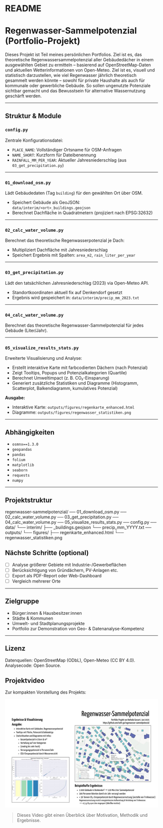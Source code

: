 # README
# Regenwasser-Sammelpotenzial (Portfolio-Projekt)

Dieses Projekt ist Teil meines persönlichen Portfolios. Ziel ist es, das theoretische Regenwassersammelpotenzial aller Gebäudedächer in einem ausgewählten Gebiet zu ermitteln – basierend auf OpenStreetMap-Daten und aktuellen Wetterinformationen von Open-Meteo. Ziel ist es, visuell und statistisch darzustellen, wie viel Regenwasser jährlich theoretisch gesammelt werden könnte – sowohl für private Haushalte als auch für kommunale oder gewerbliche Gebäude. So sollen ungenutzte Potenziale sichtbar gemacht und das Bewusstsein für alternative Wassernutzung geschärft werden.

---

##  Struktur & Module

### `config.py`
Zentrale Konfigurationsdatei:
- `PLACE_NAME`: Vollständiger Ortsname für OSM-Anfragen
- `NAME_SHORT`: Kurzform für Dateibenennung
- `RAINFALL_MM_PER_YEAR`: Aktueller Jahresniederschlag (aus `03_get_precipitation.py`)

---

### `01_download_osm.py`
Lädt Gebäudedaten (Tag `building`) für den gewählten Ort über OSM.
- Speichert Gebäude als GeoJSON: `data/interim/<ort>_buildings.geojson`
- Berechnet Dachfläche in Quadratmetern (projiziert nach EPSG:32632)

---

### `02_calc_water_volume.py`
Berechnet das theoretische Regenwasserpotenzial je Dach:
- Multipliziert Dachfläche mit Jahresniederschlag
- Speichert Ergebnis mit Spalten: `area_m2`, `rain_liter_per_year`

---

### `03_get_precipitation.py`
Lädt den tatsächlichen Jahresniederschlag (2023) via Open-Meteo API.
- Standortkoordinaten aktuell fix auf Denkendorf gesetzt
- Ergebnis wird gespeichert in: `data/interim/precip_mm_2023.txt`

---

### `04_calc_water_volume.py`
Berechnet das theoretische Regenwasser-Sammelpotenzial für jedes Gebäude (Liter/Jahr).

---

### `05_visualize_results_stats.py`
Erweiterte Visualisierung und Analyse:
- Erstellt interaktive Karte mit farbcodierten Dächern (nach Potenzial)
- Zeigt Tooltips, Popups und Potenzialkategorien (Quartile)
- Berechnet Umweltimpact (z. B. CO₂-Einsparung)
- Generiert zusätzliche Statistiken und Diagramme (Histogramm, Scatterplot, Balkendiagramm, kumulatives Potenzial)

**Ausgabe:**
- Interaktive Karte: `outputs/figures/regenkarte_enhanced.html`
- Diagramme: `outputs/figures/regenwasser_statistiken.png`

---

##  Abhängigkeiten

- `osmnx==1.3.0`
- `geopandas`
- `pandas`
- `folium`
- `matplotlib`
- `seaborn`
- `requests`
- `numpy`

---

##  Projektstruktur

regenwasser-sammelpotenzial/
── 01_download_osm.py
── 02_calc_water_volume.py
── 03_get_precipitation.py
── 04_calc_water_volume.py
── 05_visualize_results_stats.py
── config.py
── data/
 └── interim/
 ├── <ort>_buildings.geojson
 └── precip_mm_YYYY.txt
── outputs/
 └── figures/
 ├── regenkarte_enhanced.html
 └── regenwasser_statistiken.png


##  Nächste Schritte (optional)

- [ ] Analyse größerer Gebiete mit Industrie-/Gewerbeflächen
- [ ] Berücksichtigung von Gründächern, PV-Anlagen etc.
- [ ] Export als PDF-Report oder Web-Dashboard
- [ ] Vergleich mehrerer Orte

---

##  Zielgruppe

- Bürger:innen & Hausbesitzer:innen
- Städte & Kommunen
- Umwelt- und Stadtplanungsprojekte
- Portfolio zur Demonstration von Geo- & Datenanalyse-Kompetenz

---

## Lizenz
Datenquellen: OpenStreetMap (ODbL), Open-Meteo (CC BY 4.0). Analysecode: Open Source.

## Projektvideo

Zur kompakten Vorstellung des Projekts:

[![Zum Video](assets/images/vorschau_video.jpg)](https://youtu.be/JWOLD8hE05Q)

> Dieses Video gibt einen Überblick über Motivation, Methodik und Ergebnisse.